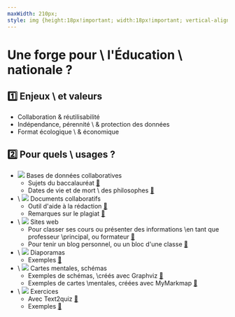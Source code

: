 ```yaml
---
maxWidth: 210px;
style: img {height:18px!important; width:18px!important; vertical-align:top; margin-right:0.3em; display:inline-block!important} .hide {background-color:white} g[data-depth~="6"] {font-size:0.85em}
---
```


# Une forge pour \\ l'Éducation \\ nationale ?

## :one: Enjeux \\ et valeurs

- Collaboration & réutilisabilité
- Indépendance, pérennité \\ & protection des données
- Format écologique \\ & économique

##  :two: Pour quels \\ usages ?

- ![](https://www.svgrepo.com/show/22204/database.svg) Bases de données collaboratives
	- Sujets du baccalauréat [:link:](https://github.com/eyssette/sujets-philosophie-bac/tree/main/data)
	- Dates de vie et de mort \\ des philosophes [:link:](https://github.com/eyssette/frise-philo/tree/main/data)
- \\ ![](https://www.svgrepo.com/show/213075/document-files-and-folders.svg) Documents collaboratifs
	- Outil d'aide à la rédaction [:link:](https://github.com/eyssette/ressources-generales-enseignement-philosophie/blob/master/outil-aide-ecriture-philosophie.md)
	- Remarques sur le plagiat [:link:](https://github.com/eyssette/ressources-generales-enseignement-philosophie/blob/master/remarques-sur-le-plagiat.md)
- \\ ![](https://www.svgrepo.com/show/131944/website-window.svg) Sites web
	- Pour classer ses cours ou présenter des informations \\en tant que professeur \\principal, ou formateur [:link:](https://github.com/eyssette/cours)
	- Pour tenir un blog personnel, ou un bloc d'une classe [:link:](https://eyssette.github.io/in-a-nutshell/)
- \\ ![](https://www.svgrepo.com/show/154143/photo-slideshow.svg) Diaporamas
	- Exemples [:link:](https://github.com/eyssette/marp-slides/tree/master/slides)
- \\ ![](https://www.svgrepo.com/show/42092/scheme.svg)  Cartes mentales,  schémas
	- Exemples de schémas, \\créés avec Graphviz [:link:](https://github.com/eyssette/graphviz-examples)
	- Exemples de cartes \\mentales, créées avec MyMarkmap [:link:](https://github.com/eyssette/mindmap)
- \\ ![](https://www.svgrepo.com/show/145572/dumbbell-exercise.svg) Exercices
	- Avec Text2quiz [:link:](http://text2quiz.vercel.app/)
	- Exemples [:link:](https://github.com/eyssette/quiz)
